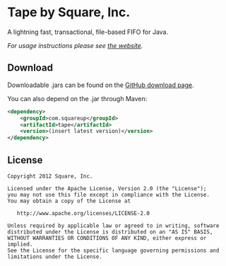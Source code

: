 Tape by Square, Inc.
====================

A lightning fast, transactional, file-based FIFO for Java.

*For usage instructions please see [the website][1].*



Download
--------

Downloadable .jars can be found on the [GitHub download page][2].

You can also depend on the .jar through Maven:

```xml
<dependency>
    <groupId>com.squareup</groupId>
    <artifactId>tape</artifactId>
    <version>(insert latest version)</version>
</dependency>
```



License
-------

    Copyright 2012 Square, Inc.

    Licensed under the Apache License, Version 2.0 (the "License");
    you may not use this file except in compliance with the License.
    You may obtain a copy of the License at

       http://www.apache.org/licenses/LICENSE-2.0

    Unless required by applicable law or agreed to in writing, software
    distributed under the License is distributed on an "AS IS" BASIS,
    WITHOUT WARRANTIES OR CONDITIONS OF ANY KIND, either express or implied.
    See the License for the specific language governing permissions and
    limitations under the License.



 [1]: http://square.github.com/tape/
 [2]: http://github.com/square/tape/downloads
